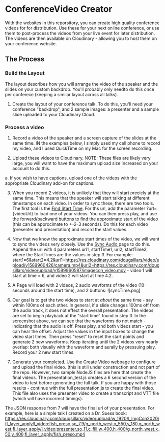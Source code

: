 # ConferenceVideo Creator


With the websites in this reporsitory, you can create high quality conference videos for for distribution.  Use these for your next online conference, or use them to post-process the videos from your live event for later distribution.  The videos are then available on Cloudinary - allowing you to host them on your conference website.

## The Process

### Build the Layout

The layout describes how you will arrange the video of the speaker and the slides on your custom backdrop.  You'll probably only needto do this once per conferece (keeping a similar layout across all talks).

1. Create the layout of your conference talk.  To do this, you'll need your conference "backdrop", and 2 sample images: a presenter and a sample slide uploaded to your Cloudinary Cloud.


### Process a video

1. Record a video of the speaker and a screen capture of the slides at the same time.  IN the examples below, I simply used my cell phone to record my video, and I used QuickTime on my Mac for the screen recording.

2. Upload these videos to Cloudinary.  NOTE: These files are likely very large, you will want to have the maximum upload size increased on your account to do this.

 a. If you wish to have captions, upload one of the videos with the appropriate Cloudinary add-on for captions.
 
3. When you record 2 videos, it is unlikely that they will start precicly at the same time.  This means that the speaker will start talking at different timestamps on each video.  In order to sync these, there are two tools.  The first tool is the [Find Start Time](startTime.html).  For ths url, add the parameter ?url={videoUrl} to load one of your videos.  You can then press play, and use the forward/backward buttons to find the approximate start of the video (this can be approcimate to +-2-3 seconds).  Do this for each video (presenter and presentation) and record the start values.
4. Now that we know the approximate start times of the video, we will want to sync the videos very closely. Use the [Sync Audio ](syncTime.html) page to do this. Append the url with 4 parameters url1, startTime1, url2, startTime2, where the StartTimes are the values in step 3.  For example: start1=6&start2=4.2&url1=https://res.cloudinary.com/dougsillars/video/upload/v1589960426/camera.mp4&url2=https://res.cloudinary.com/dougsillars/video/upload/v1589960587/imagecon_video.mov - video 1 will start at time = 6, and video 2 will start at time 4.2.
5. A Page will load with 2 videos, 2 audio wavforms of the video (10 seconds around the start time), and 2 buttons: ![syncTime.png] 

6. Our goal is to get the two videos to start at *about* the same time - say within 100ms of each other. In general, if a slide changes 100ms off from the audio track, it does not effect the overall presentation.  The videos are set to begin playback at the "start time" found in step 3.  In the screenshot above, we can see that the waveforms do not match - indicating that the audio is off.  Press play, and both videos start - you can hear the offset.  Adjust the values in the input boxes to change the video start times.  Then press "reset" to reset the start points and generate 2 new waveforms.  Keep iterating until the 2 videos very nearly overlap: both visually with the waveform and aurally by pressuing play.  Record your 2 new start times.

7. Generate your completed. Use the Create Video webpage to configure and upload the final video. (this is still under construction and not part of the repo.  However, two sample NodeJS files are here that create the final videos.  The presentation_test.js creates a 6 second version of the video to test before generating the full talk.  If you are happy with those results - continue with the full presentation.js to create the final video.  This file also uses the presenter video to create a transcript and VTT file (which will have incorrect timings).

The JSON response from 7 will have the final url of your presentation. For example, here is a simple talk I created on a Dr. Suess book:
https://res.cloudinary.com/dougsillars/video/upload/w_1920/l_ImgCon2020/fl_layer_apply/l_video:fish_preso,so_7.9/g_north_west,x_550,y_180,g_north_west,fl_layer_apply/l_video:presenter,so_11,c_fill,w_400,h_400/g_north_west,x_50,y_400,fl_layer_apply/fish_preso.mp4




